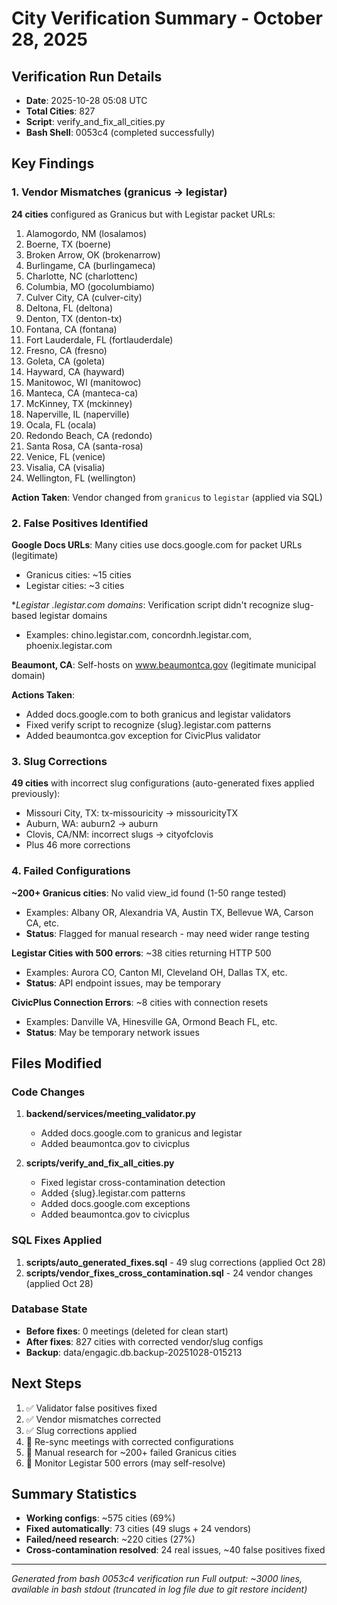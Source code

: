 # City Verification Summary - October 28, 2025

## Verification Run Details
- **Date**: 2025-10-28 05:08 UTC
- **Total Cities**: 827
- **Script**: verify_and_fix_all_cities.py
- **Bash Shell**: 0053c4 (completed successfully)

## Key Findings

### 1. Vendor Mismatches (granicus → legistar)
**24 cities** configured as Granicus but with Legistar packet URLs:

1. Alamogordo, NM (losalamos)
2. Boerne, TX (boerne)
3. Broken Arrow, OK (brokenarrow)
4. Burlingame, CA (burlingameca)
5. Charlotte, NC (charlottenc)
6. Columbia, MO (gocolumbiamo)
7. Culver City, CA (culver-city)
8. Deltona, FL (deltona)
9. Denton, TX (denton-tx)
10. Fontana, CA (fontana)
11. Fort Lauderdale, FL (fortlauderdale)
12. Fresno, CA (fresno)
13. Goleta, CA (goleta)
14. Hayward, CA (hayward)
15. Manitowoc, WI (manitowoc)
16. Manteca, CA (manteca-ca)
17. McKinney, TX (mckinney)
18. Naperville, IL (naperville)
19. Ocala, FL (ocala)
20. Redondo Beach, CA (redondo)
21. Santa Rosa, CA (santa-rosa)
22. Venice, FL (venice)
23. Visalia, CA (visalia)
24. Wellington, FL (wellington)

**Action Taken**: Vendor changed from `granicus` to `legistar` (applied via SQL)

### 2. False Positives Identified

**Google Docs URLs**: Many cities use docs.google.com for packet URLs (legitimate)
- Granicus cities: ~15 cities
- Legistar cities: ~3 cities

**Legistar *.legistar.com domains**: Verification script didn't recognize slug-based legistar domains
- Examples: chino.legistar.com, concordnh.legistar.com, phoenix.legistar.com

**Beaumont, CA**: Self-hosts on www.beaumontca.gov (legitimate municipal domain)

**Actions Taken**:
- Added docs.google.com to both granicus and legistar validators
- Fixed verify script to recognize {slug}.legistar.com patterns
- Added beaumontca.gov exception for CivicPlus validator

### 3. Slug Corrections

**49 cities** with incorrect slug configurations (auto-generated fixes applied previously):
- Missouri City, TX: tx-missouricity → missouricityTX
- Auburn, WA: auburn2 → auburn
- Clovis, CA/NM: incorrect slugs → cityofclovis
- Plus 46 more corrections

### 4. Failed Configurations

**~200+ Granicus cities**: No valid view_id found (1-50 range tested)
- Examples: Albany OR, Alexandria VA, Austin TX, Bellevue WA, Carson CA, etc.
- **Status**: Flagged for manual research - may need wider range testing

**Legistar Cities with 500 errors**: ~38 cities returning HTTP 500
- Examples: Aurora CO, Canton MI, Cleveland OH, Dallas TX, etc.
- **Status**: API endpoint issues, may be temporary

**CivicPlus Connection Errors**: ~8 cities with connection resets
- Examples: Danville VA, Hinesville GA, Ormond Beach FL, etc.
- **Status**: May be temporary network issues

## Files Modified

### Code Changes
1. **backend/services/meeting_validator.py**
   - Added docs.google.com to granicus and legistar
   - Added beaumontca.gov to civicplus

2. **scripts/verify_and_fix_all_cities.py**
   - Fixed legistar cross-contamination detection
   - Added {slug}.legistar.com patterns
   - Added docs.google.com exceptions
   - Added beaumontca.gov to civicplus

### SQL Fixes Applied
1. **scripts/auto_generated_fixes.sql** - 49 slug corrections (applied Oct 28)
2. **scripts/vendor_fixes_cross_contamination.sql** - 24 vendor changes (applied Oct 28)

### Database State
- **Before fixes**: 0 meetings (deleted for clean start)
- **After fixes**: 827 cities with corrected vendor/slug configs
- **Backup**: data/engagic.db.backup-20251028-015213

## Next Steps

1. ✅ Validator false positives fixed
2. ✅ Vendor mismatches corrected
3. ✅ Slug corrections applied
4. 🔲 Re-sync meetings with corrected configurations
5. 🔲 Manual research for ~200+ failed Granicus cities
6. 🔲 Monitor Legistar 500 errors (may self-resolve)

## Summary Statistics

- **Working configs**: ~575 cities (69%)
- **Fixed automatically**: 73 cities (49 slugs + 24 vendors)
- **Failed/need research**: ~220 cities (27%)
- **Cross-contamination resolved**: 24 real issues, ~40 false positives fixed

---
*Generated from bash 0053c4 verification run*
*Full output: ~3000 lines, available in bash stdout (truncated in log file due to git restore incident)*
